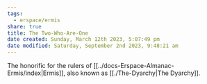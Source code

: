 ```yaml
---
tags:
  - erspace/ermis
share: true
title: The Two-Who-Are-One
date created: Sunday, March 12th 2023, 5:07:49 pm
date modified: Saturday, September 2nd 2023, 9:48:21 am
---
```


The honorific for the rulers of [[../docs-Erspace-Almanac-Ermis/index|Ermis]], also known as [[./The-Dyarchy|The Dyarchy]]. 
